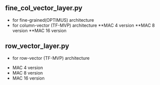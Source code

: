 
## fine_col_vector_layer.py
* for fine-grained(OPTIMUS) architecture
* for column-vector (TF-MVP) architecture
**MAC 4 version
**MAC 8 version
**MAC 16 version

## row_vector_layer.py
* for row-vector (TF-MVP) architecture
- MAC 4 version
- MAC 8 version
- MAC 16 version
